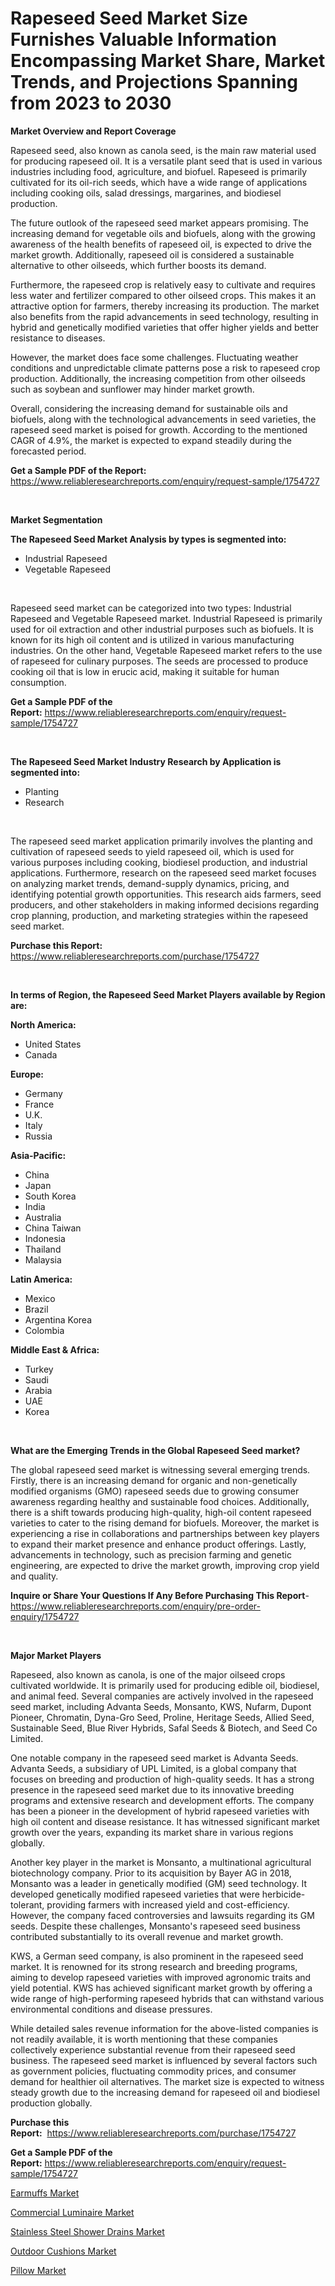 <p><h1>Rapeseed Seed Market Size Furnishes Valuable Information Encompassing Market Share, Market Trends, and Projections Spanning from 2023 to 2030</h1></p><p><strong>Market Overview and Report Coverage</strong></p>
<p><p>Rapeseed seed, also known as canola seed, is the main raw material used for producing rapeseed oil. It is a versatile plant seed that is used in various industries including food, agriculture, and biofuel. Rapeseed is primarily cultivated for its oil-rich seeds, which have a wide range of applications including cooking oils, salad dressings, margarines, and biodiesel production.</p><p>The future outlook of the rapeseed seed market appears promising. The increasing demand for vegetable oils and biofuels, along with the growing awareness of the health benefits of rapeseed oil, is expected to drive the market growth. Additionally, rapeseed oil is considered a sustainable alternative to other oilseeds, which further boosts its demand.</p><p>Furthermore, the rapeseed crop is relatively easy to cultivate and requires less water and fertilizer compared to other oilseed crops. This makes it an attractive option for farmers, thereby increasing its production. The market also benefits from the rapid advancements in seed technology, resulting in hybrid and genetically modified varieties that offer higher yields and better resistance to diseases.</p><p>However, the market does face some challenges. Fluctuating weather conditions and unpredictable climate patterns pose a risk to rapeseed crop production. Additionally, the increasing competition from other oilseeds such as soybean and sunflower may hinder market growth.</p><p>Overall, considering the increasing demand for sustainable oils and biofuels, along with the technological advancements in seed varieties, the rapeseed seed market is poised for growth. According to the mentioned CAGR of 4.9%, the market is expected to expand steadily during the forecasted period.</p></p>
<p><strong>Get a Sample PDF of the Report:</strong> <a href="https://www.reliableresearchreports.com/enquiry/request-sample/1754727">https://www.reliableresearchreports.com/enquiry/request-sample/1754727</a></p>
<p>&nbsp;</p>
<p><strong>Market Segmentation</strong></p>
<p><strong>The Rapeseed Seed Market Analysis by types is segmented into:</strong></p>
<p><ul><li>Industrial Rapeseed</li><li>Vegetable Rapeseed</li></ul></p>
<p>&nbsp;</p>
<p><p>Rapeseed seed market can be categorized into two types: Industrial Rapeseed and Vegetable Rapeseed market. Industrial Rapeseed is primarily used for oil extraction and other industrial purposes such as biofuels. It is known for its high oil content and is utilized in various manufacturing industries. On the other hand, Vegetable Rapeseed market refers to the use of rapeseed for culinary purposes. The seeds are processed to produce cooking oil that is low in erucic acid, making it suitable for human consumption.</p></p>
<p><strong>Get a Sample PDF of the Report:</strong>&nbsp;<a href="https://www.reliableresearchreports.com/enquiry/request-sample/1754727">https://www.reliableresearchreports.com/enquiry/request-sample/1754727</a></p>
<p>&nbsp;</p>
<p><strong>The Rapeseed Seed Market Industry Research by Application is segmented into:</strong></p>
<p><ul><li>Planting</li><li>Research</li></ul></p>
<p>&nbsp;</p>
<p><p>The rapeseed seed market application primarily involves the planting and cultivation of rapeseed seeds to yield rapeseed oil, which is used for various purposes including cooking, biodiesel production, and industrial applications. Furthermore, research on the rapeseed seed market focuses on analyzing market trends, demand-supply dynamics, pricing, and identifying potential growth opportunities. This research aids farmers, seed producers, and other stakeholders in making informed decisions regarding crop planning, production, and marketing strategies within the rapeseed seed market.</p></p>
<p><strong>Purchase this Report:</strong>&nbsp; <a href="https://www.reliableresearchreports.com/purchase/1754727">https://www.reliableresearchreports.com/purchase/1754727</a></p>
<p>&nbsp;</p>
<p><strong>In terms of Region, the Rapeseed Seed Market Players available by Region are:</strong></p>
<p>
    <p> <strong> North America: </strong>
        <ul>
            <li>United States</li>
            <li>Canada</li>
        </ul>
        </p> 
    <p> <strong> Europe: </strong>
        <ul>
            <li>Germany</li>
            <li>France</li>
            <li>U.K.</li>
            <li>Italy</li>
            <li>Russia</li>
        </ul>
        </p> 
    <p> <strong> Asia-Pacific: </strong>
        <ul>
            <li>China</li>
            <li>Japan</li>
            <li>South Korea</li>
            <li>India</li>
            <li>Australia</li>
            <li>China Taiwan</li>
            <li>Indonesia</li>
            <li>Thailand</li>
            <li>Malaysia</li>
        </ul>
        </p> 
    <p> <strong> Latin America: </strong>
        <ul>
            <li>Mexico</li>
            <li>Brazil</li>
            <li>Argentina Korea</li>
            <li>Colombia</li>
        </ul>
        </p> 
    <p> <strong> Middle East & Africa: </strong>
        <ul>
            <li>Turkey</li>
            <li>Saudi</li>
            <li>Arabia</li>
            <li>UAE</li>
            <li>Korea</li>
        </ul>
    </p>
    </p>
<p>&nbsp;</p>
<p><strong>What are the Emerging Trends in the Global Rapeseed Seed market?</strong></p>
<p><p>The global rapeseed seed market is witnessing several emerging trends. Firstly, there is an increasing demand for organic and non-genetically modified organisms (GMO) rapeseed seeds due to growing consumer awareness regarding healthy and sustainable food choices. Additionally, there is a shift towards producing high-quality, high-oil content rapeseed varieties to cater to the rising demand for biofuels. Moreover, the market is experiencing a rise in collaborations and partnerships between key players to expand their market presence and enhance product offerings. Lastly, advancements in technology, such as precision farming and genetic engineering, are expected to drive the market growth, improving crop yield and quality.</p></p>
<p><strong>Inquire or Share Your Questions If Any Before Purchasing This Report</strong>- <a href="https://www.reliableresearchreports.com/enquiry/pre-order-enquiry/1754727">https://www.reliableresearchreports.com/enquiry/pre-order-enquiry/1754727</a></p>
<p>&nbsp;</p>
<p><strong>Major Market Players</strong></p>
<p><p>Rapeseed, also known as canola, is one of the major oilseed crops cultivated worldwide. It is primarily used for producing edible oil, biodiesel, and animal feed. Several companies are actively involved in the rapeseed seed market, including Advanta Seeds, Monsanto, KWS, Nufarm, Dupont Pioneer, Chromatin, Dyna-Gro Seed, Proline, Heritage Seeds, Allied Seed, Sustainable Seed, Blue River Hybrids, Safal Seeds & Biotech, and Seed Co Limited.</p><p>One notable company in the rapeseed seed market is Advanta Seeds. Advanta Seeds, a subsidiary of UPL Limited, is a global company that focuses on breeding and production of high-quality seeds. It has a strong presence in the rapeseed seed market due to its innovative breeding programs and extensive research and development efforts. The company has been a pioneer in the development of hybrid rapeseed varieties with high oil content and disease resistance. It has witnessed significant market growth over the years, expanding its market share in various regions globally.</p><p>Another key player in the market is Monsanto, a multinational agricultural biotechnology company. Prior to its acquisition by Bayer AG in 2018, Monsanto was a leader in genetically modified (GM) seed technology. It developed genetically modified rapeseed varieties that were herbicide-tolerant, providing farmers with increased yield and cost-efficiency. However, the company faced controversies and lawsuits regarding its GM seeds. Despite these challenges, Monsanto's rapeseed seed business contributed substantially to its overall revenue and market growth.</p><p>KWS, a German seed company, is also prominent in the rapeseed seed market. It is renowned for its strong research and breeding programs, aiming to develop rapeseed varieties with improved agronomic traits and yield potential. KWS has achieved significant market growth by offering a wide range of high-performing rapeseed hybrids that can withstand various environmental conditions and disease pressures.</p><p>While detailed sales revenue information for the above-listed companies is not readily available, it is worth mentioning that these companies collectively experience substantial revenue from their rapeseed seed business. The rapeseed seed market is influenced by several factors such as government policies, fluctuating commodity prices, and consumer demand for healthier oil alternatives. The market size is expected to witness steady growth due to the increasing demand for rapeseed oil and biodiesel production globally.</p></p>
<p><strong>Purchase this Report:</strong>&nbsp;&nbsp;<a href="https://www.reliableresearchreports.com/purchase/1754727">https://www.reliableresearchreports.com/purchase/1754727</a></p>
<p></p>
<p><strong>Get a Sample PDF of the Report:</strong>&nbsp;<a href="https://www.reliableresearchreports.com/enquiry/request-sample/1754727">https://www.reliableresearchreports.com/enquiry/request-sample/1754727</a></p>
<p><p><a href="https://medium.com/@royalhoeger626/earmuffs-market-comprehensive-assessment-by-type-application-and-geography-3e4b8fb3b6e9">Earmuffs Market</a></p><p><a href="https://medium.com/@jerrodhilll68/analyzing-commercial-luminaire-market-global-industry-perspective-and-forecast-2023-to-2030-385412fb53e9">Commercial Luminaire Market</a></p><p><a href="https://medium.com/@kelsitorphy644/stainless-steel-shower-drains-market-the-key-to-successful-business-strategy-forecast-till-2030-933824a7bc65">Stainless Steel Shower Drains Market</a></p><p><a href="https://medium.com/@birdielynch645/outdoor-cushions-market-outlook-industry-overview-and-forecast-2023-to-2030-280a958eff23">Outdoor Cushions Market</a></p><p><a href="https://medium.com/@boydsmitham726/pillow-market-exploring-market-share-market-trends-and-future-growth-ff8a2ef35e02">Pillow Market</a></p></p>
